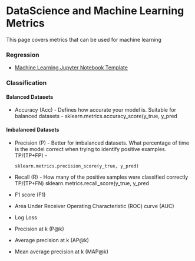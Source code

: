 # DataScience and Machine Learning Metrics
This page covers metrics that can be used for machine learning

### Regression
- [Machine Learning Jupyter Notebook Template](https://github.com/sengstacken/DataScience/blob/master/machine_learning_template.ipynb)

### Classification

#### Balanced Datasets
- Accuracy (Acc) - Defines how accurate your model is.  Suitable for balanced datasets - sklearn.metrics.accuracy_score(y_true, y_pred

#### Imbalanced Datasets
- Precision (P) - Better for imbalanced datasets.  What percentage of time is the model correct when trying to identify positive examples. TP/(TP+FP) - 

    ```sklearn.metrics.precision_score(y_true, y_pred)```

- Recall (R) - How many of the positive samples were classified correctly TP/(TP+FN) sklearn.metrics.recall_score(y_true, y_pred
- F1 score (F1)
- Area Under Receiver Operating Characteristic (ROC) curve (AUC)
- Log Loss
- Precision at k (P@k)
- Average precision at k (AP@k)
- Mean average precision at k (MAP@k)

